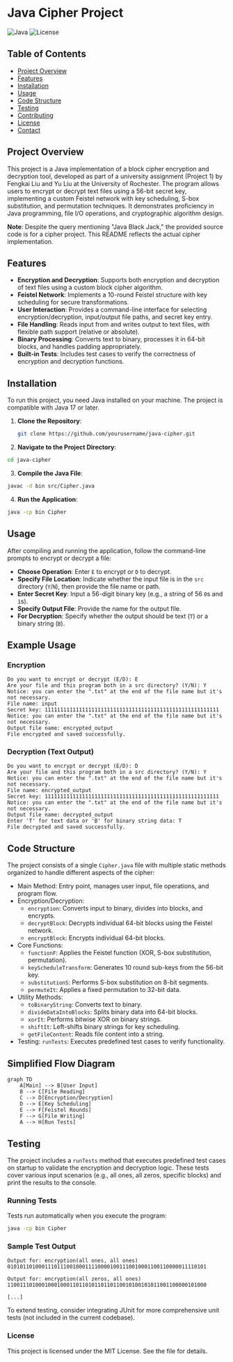 # Java Cipher Project

![Java](https://img.shields.io/badge/Java-17-blue.svg)
![License](https://img.shields.io/badge/License-MIT-green.svg)

## Table of Contents

- [Project Overview](#project-overview)
- [Features](#features)
- [Installation](#installation)
- [Usage](#usage)
- [Code Structure](#code-structure)
- [Testing](#testing)
- [Contributing](#contributing)
- [License](#license)
- [Contact](#contact)

## Project Overview

This project is a Java implementation of a block cipher encryption and decryption tool, developed as part of a university assignment (Project 1) by Fengkai Liu and Yu Liu at the University of Rochester. The program allows users to encrypt or decrypt text files using a 56-bit secret key, implementing a custom Feistel network with key scheduling, S-box substitution, and permutation techniques. It demonstrates proficiency in Java programming, file I/O operations, and cryptographic algorithm design.

**Note**: Despite the query mentioning "Java Black Jack," the provided source code is for a cipher project. This README reflects the actual cipher implementation.

## Features

- **Encryption and Decryption**: Supports both encryption and decryption of text files using a custom block cipher algorithm.
- **Feistel Network**: Implements a 10-round Feistel structure with key scheduling for secure transformations.
- **User Interaction**: Provides a command-line interface for selecting encryption/decryption, input/output file paths, and secret key entry.
- **File Handling**: Reads input from and writes output to text files, with flexible path support (relative or absolute).
- **Binary Processing**: Converts text to binary, processes it in 64-bit blocks, and handles padding appropriately.
- **Built-in Tests**: Includes test cases to verify the correctness of encryption and decryption functions.

## Installation

To run this project, you need Java installed on your machine. The project is compatible with Java 17 or later.

1. **Clone the Repository**:
   ```bash
   git clone https://github.com/yourusername/java-cipher.git
   ```
2. **Navigate to the Project Directory**:
  ```bash
  cd java-cipher
  ```
3. **Compile the Java File**:
  ```bash
  javac -d bin src/Cipher.java
  ```
4. **Run the Application**:
  ```bash
  java -cp bin Cipher
  ```

## Usage
After compiling and running the application, follow the command-line prompts to encrypt or decrypt a file:
- **Choose Operation**: Enter `E` to encrypt or `D` to decrypt.
- **Specify File Location**: Indicate whether the input file is in the `src` directory (`Y`/`N`), then provide the file name or path.
- **Enter Secret Key**: Input a 56-digit binary key (e.g., a string of 56 `0`s and `1`s).
- **Specify Output File**: Provide the name for the output file.
- **For Decryption**: Specify whether the output should be text (`T`) or a binary string (`B`).

## Example Usage
### Encryption
```text
Do you want to encrypt or decrypt (E/D): E
Are your file and this program both in a src directory? (Y/N): Y
Notice: you can enter the ".txt" at the end of the file name but it's not necessary.
File name: input
Secret key: 11111111111111111111111111111111111111111111111111111111
Notice: you can enter the ".txt" at the end of the file name but it's not necessary.
Output file name: encrypted_output
File encrypted and saved successfully.
```

### Decryption (Text Output)
```text
Do you want to encrypt or decrypt (E/D): D
Are your file and this program both in a src directory? (Y/N): Y
Notice: you can enter the ".txt" at the end of the file name but it's not necessary.
File name: encrypted_output
Secret key: 11111111111111111111111111111111111111111111111111111111
Notice: you can enter the ".txt" at the end of the file name but it's not necessary.
Output file name: decrypted_output
Enter 'T' for text data or 'B' for binary string data: T
File decrypted and saved successfully.
```

## Code Structure
The project consists of a single `Cipher.java` file with multiple static methods organized to handle different aspects of the cipher:
- Main Method: Entry point, manages user input, file operations, and program flow.
- Encryption/Decryption:
  - `encryption`: Converts input to binary, divides into blocks, and encrypts.
  - `decryptBlock`: Decrypts individual 64-bit blocks using the Feistel network.
  - `encryptBlock`: Encrypts individual 64-bit blocks.
- Core Functions:
  - `functionF`: Applies the Feistel function (XOR, S-box substitution, permutation).
  - `keyScheduleTransform`: Generates 10 round sub-keys from the 56-bit key.
  - `substitutionS`: Performs S-box substitution on 8-bit segments.
  - `permuteIt`: Applies a fixed permutation to 32-bit data.
- Utility Methods:
  - `toBinaryString`: Converts text to binary.
  - `divideDataIntoBlocks`: Splits binary data into 64-bit blocks.
  - `xorIt`: Performs bitwise XOR on binary strings.
  - `shiftIt`: Left-shifts binary strings for key scheduling.
  - `getFileContent`: Reads file content into a string.
- Testing: `runTests`: Executes predefined test cases to verify functionality.

## Simplified Flow Diagram

```text
graph TD
    A[Main] --> B[User Input]
    B --> C[File Reading]
    C --> D[Encryption/Decryption]
    D --> E[Key Scheduling]
    E --> F[Feistel Rounds]
    F --> G[File Writing]
    A --> H[Run Tests]
```
## Testing

The project includes a `runTests` method that executes predefined test cases on startup to validate the encryption and decryption logic. These tests cover various input scenarios (e.g., all ones, all zeros, specific blocks) and print the results to the console.

### Running Tests
Tests run automatically when you execute the program:

```bash
java -cp bin Cipher
```

### Sample Test Output
```text
Output for: encryption(all ones, all ones)
0101011010001110111001000111100001001110010001100110000011110101

Output for: encryption(all zeros, all ones)
1100111010001000100011011010110110110010100101011001100000101000

[...]
```

To extend testing, consider integrating JUnit for more comprehensive unit tests (not included in the current codebase).

### License
This project is licensed under the MIT License. See the  file for details.
